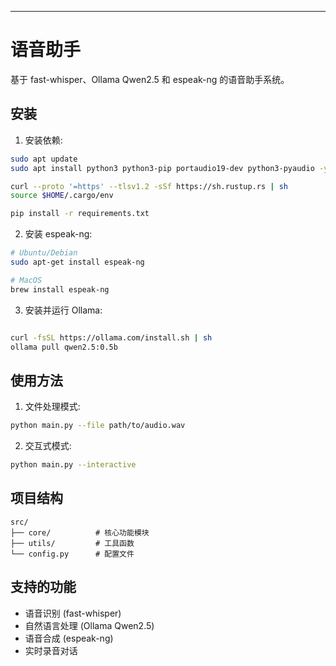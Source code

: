 ---

# 语音助手

基于 fast-whisper、Ollama Qwen2.5 和 espeak-ng 的语音助手系统。

## 安装

1. 安装依赖:
```bash
sudo apt update
sudo apt install python3 python3-pip portaudio19-dev python3-pyaudio -y

curl --proto '=https' --tlsv1.2 -sSf https://sh.rustup.rs | sh
source $HOME/.cargo/env

pip install -r requirements.txt
```

2. 安装 espeak-ng:
```bash
# Ubuntu/Debian
sudo apt-get install espeak-ng

# MacOS
brew install espeak-ng
```

3. 安装并运行 Ollama:
```bash

curl -fsSL https://ollama.com/install.sh | sh
ollama pull qwen2.5:0.5b
```

## 使用方法

1. 文件处理模式:
```bash
python main.py --file path/to/audio.wav
```

2. 交互式模式:
```bash
python main.py --interactive
```

## 项目结构

```
src/
├── core/          # 核心功能模块
├── utils/         # 工具函数
└── config.py      # 配置文件
```

## 支持的功能

- 语音识别 (fast-whisper)
- 自然语言处理 (Ollama Qwen2.5)
- 语音合成 (espeak-ng)
- 实时录音对话
